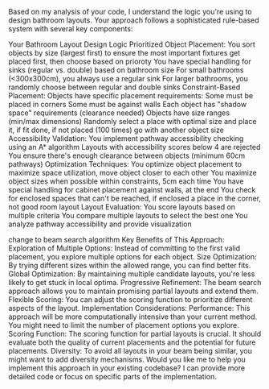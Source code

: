 Based on my analysis of your code, I understand the logic you're using to design bathroom layouts. Your approach follows a sophisticated rule-based system with several key components:

Your Bathroom Layout Design Logic
Prioritized Object Placement:
You sort objects by size (largest first) to ensure the most important fixtures get placed first, then choose based on prioroty
You have special handling for sinks (regular vs. double) based on bathroom size
For small bathrooms (<300x300cm), you always use a regular sink
For larger bathrooms, you randomly choose between regular and double sinks
Constraint-Based Placement:
Objects have specific placement requirements:
Some must be placed in corners
Some must be against walls
Each object has "shadow space" requirements (clearance needed)
Objects have size ranges (min/max dimensions)
Randomly select a place with optimal size and place it, if fit done, if not placed (100 times) go with another object size
Accessibility Validation:
You implement pathway accessibility checking using an A* algorithm
Layouts with accessibility scores below 4 are rejected
You ensure there's enough clearance between objects (minimum 60cm pathways)
Optimization Techniques:
You optimize object placement to maximize space utilization, move object closer to each other
You maximize object sizes when possible within constraints, 5cm each time
You have special handling for cabinet placement against walls, at the end
You check for enclosed spaces that can't be reached, if enclosed a place in the corner, not good room layout
Layout Evaluation:
You score layouts based on multiple criteria
You compare multiple layouts to select the best one
You analyze pathway accessibility and provide visualization


change to beam search algorithm
Key Benefits of This Approach:
Exploration of Multiple Options: Instead of committing to the first valid placement, you explore multiple options for each object.
Size Optimization: By trying different sizes within the allowed range, you can find better fits.
Global Optimization: By maintaining multiple candidate layouts, you're less likely to get stuck in local optima.
Progressive Refinement: The beam search approach allows you to maintain promising partial layouts and extend them.
Flexible Scoring: You can adjust the scoring function to prioritize different aspects of the layout.
Implementation Considerations:
Performance: This approach will be more computationally intensive than your current method. You might need to limit the number of placement options you explore.
Scoring Function: The scoring function for partial layouts is crucial. It should evaluate both the quality of current placements and the potential for future placements.
Diversity: To avoid all layouts in your beam being similar, you might want to add diversity mechanisms.
Would you like me to help you implement this approach in your existing codebase? I can provide more detailed code or focus on specific parts of the implementation.